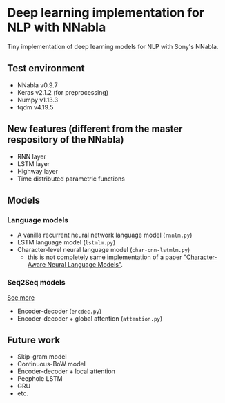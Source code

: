 # Deep learning implementation for NLP with NNabla
Tiny implementation of deep learning models for NLP with Sony's NNabla.

## Test environment
- NNabla v0.9.7
- Keras v2.1.2 (for preprocessing)
- Numpy v1.13.3
- tqdm v4.19.5

## New features (different from the master respository of the NNabla)
- RNN layer
- LSTM layer
- Highway layer
- Time distributed parametric functions

## Models

### Language models
- A vanilla recurrent neural network language model (`rnnlm.py`)
- LSTM language model (`lstmlm.py`)
- Character-level neural language model (`char-cnn-lstmlm.py`)
  
  - this is not completely same implementation of a paper ["Character-Aware Neural Language Models"](https://arxiv.org/abs/1508.06615).

### Seq2Seq models
[See more](https://github.com/satopirka/nlp-nnabla/blob/master/seq2seq/README.md)

- Encoder-decoder (`encdec.py`)
- Encoder-decoder + global attention (`attention.py`)

## Future work
- Skip-gram model
- Continuous-BoW model
- Encoder-decoder + local attention
- Peephole LSTM
- GRU
- etc.
